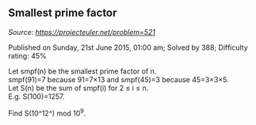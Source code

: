 Smallest prime factor
---------------------

*Source: https://projecteuler.net/problem=521*

Published on Sunday, 21st June 2015, 01:00 am; Solved by 388; Difficulty
rating: 45%

Let smpf(n) be the smallest prime factor of n.\
 smpf(91)=7 because 91=7×13 and smpf(45)=3 because 45=3×3×5.\
 Let S(n) be the sum of smpf(i) for 2 ≤ i ≤ n.\
 E.g. S(100)=1257.

Find S(10^12^) mod 10<sup>9</sup>.
